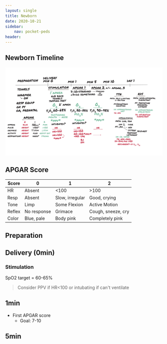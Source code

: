 ```yaml
---
layout: single
title: Newborn
date: 2020-10-21
sidebar:
    nav: pocket-peds
header:
---
```


## Newborn Timeline
![newborn-management](/images/pocket/newborn-management-timeline.png)

## APGAR Score

| Score  | 0            | 1               | 2                  |
|--------|--------------|-----------------|--------------------|
| HR     | Absent       | <100            | >100               |
| Resp   | Absent       | Slow, irregular | Good, crying       |
| Tone   | Limp         | Some Flexion    | Active Motion      |
| Reflex | No  response | Grimace         | Cough, sneeze, cry |
| Color  | Blue, pale   | Body pink       | Completely pink    |

## Preparation

## Delivery (0min)

### Stimulation

SpO2 target = 60-65%

> Consider PPV if HR<100 or
> intubating if can't ventilate

## 1min
- First APGAR score
    - Goal: 7-10

## 5min